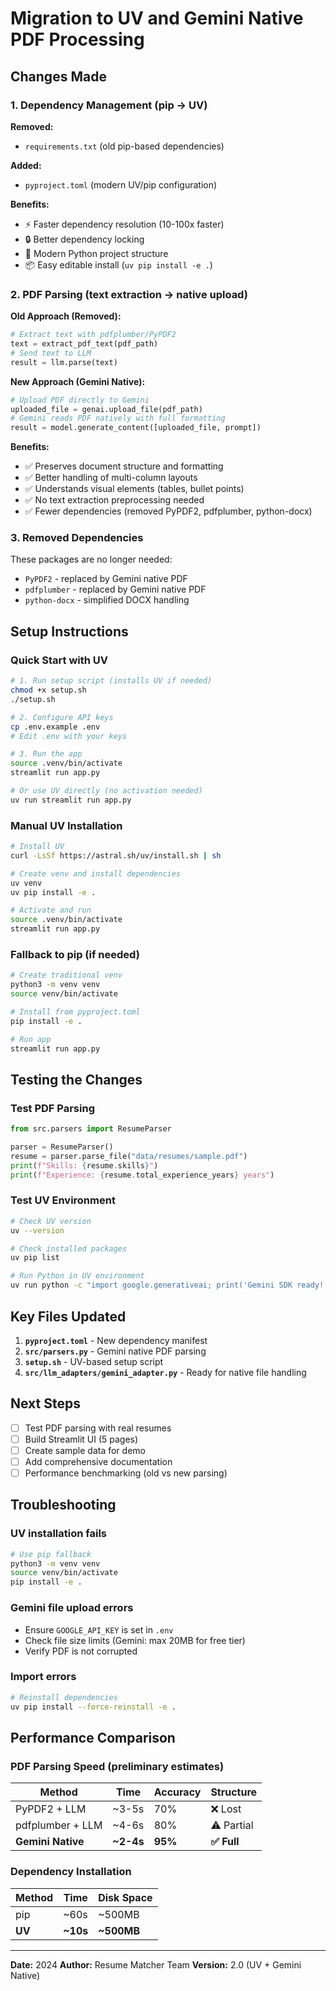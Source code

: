 # Migration to UV and Gemini Native PDF Processing

## Changes Made

### 1. Dependency Management (pip → UV)

**Removed:**
- `requirements.txt` (old pip-based dependencies)

**Added:**
- `pyproject.toml` (modern UV/pip configuration)

**Benefits:**
- ⚡ Faster dependency resolution (10-100x faster)
- 🔒 Better dependency locking
- 🎯 Modern Python project structure
- 📦 Easy editable install (`uv pip install -e .`)

### 2. PDF Parsing (text extraction → native upload)

**Old Approach (Removed):**
```python
# Extract text with pdfplumber/PyPDF2
text = extract_pdf_text(pdf_path)
# Send text to LLM
result = llm.parse(text)
```

**New Approach (Gemini Native):**
```python
# Upload PDF directly to Gemini
uploaded_file = genai.upload_file(pdf_path)
# Gemini reads PDF natively with full formatting
result = model.generate_content([uploaded_file, prompt])
```

**Benefits:**
- ✅ Preserves document structure and formatting
- ✅ Better handling of multi-column layouts
- ✅ Understands visual elements (tables, bullet points)
- ✅ No text extraction preprocessing needed
- ✅ Fewer dependencies (removed PyPDF2, pdfplumber, python-docx)

### 3. Removed Dependencies

These packages are no longer needed:
- `PyPDF2` - replaced by Gemini native PDF
- `pdfplumber` - replaced by Gemini native PDF
- `python-docx` - simplified DOCX handling

## Setup Instructions

### Quick Start with UV

```bash
# 1. Run setup script (installs UV if needed)
chmod +x setup.sh
./setup.sh

# 2. Configure API keys
cp .env.example .env
# Edit .env with your keys

# 3. Run the app
source .venv/bin/activate
streamlit run app.py

# Or use UV directly (no activation needed)
uv run streamlit run app.py
```

### Manual UV Installation

```bash
# Install UV
curl -LsSf https://astral.sh/uv/install.sh | sh

# Create venv and install dependencies
uv venv
uv pip install -e .

# Activate and run
source .venv/bin/activate
streamlit run app.py
```

### Fallback to pip (if needed)

```bash
# Create traditional venv
python3 -m venv venv
source venv/bin/activate

# Install from pyproject.toml
pip install -e .

# Run app
streamlit run app.py
```

## Testing the Changes

### Test PDF Parsing

```python
from src.parsers import ResumeParser

parser = ResumeParser()
resume = parser.parse_file("data/resumes/sample.pdf")
print(f"Skills: {resume.skills}")
print(f"Experience: {resume.total_experience_years} years")
```

### Test UV Environment

```bash
# Check UV version
uv --version

# Check installed packages
uv pip list

# Run Python in UV environment
uv run python -c "import google.generativeai; print('Gemini SDK ready!')"
```

## Key Files Updated

1. **`pyproject.toml`** - New dependency manifest
2. **`src/parsers.py`** - Gemini native PDF parsing
3. **`setup.sh`** - UV-based setup script
4. **`src/llm_adapters/gemini_adapter.py`** - Ready for native file handling

## Next Steps

- [ ] Test PDF parsing with real resumes
- [ ] Build Streamlit UI (5 pages)
- [ ] Create sample data for demo
- [ ] Add comprehensive documentation
- [ ] Performance benchmarking (old vs new parsing)

## Troubleshooting

### UV installation fails
```bash
# Use pip fallback
python3 -m venv venv
source venv/bin/activate
pip install -e .
```

### Gemini file upload errors
- Ensure `GOOGLE_API_KEY` is set in `.env`
- Check file size limits (Gemini: max 20MB for free tier)
- Verify PDF is not corrupted

### Import errors
```bash
# Reinstall dependencies
uv pip install --force-reinstall -e .
```

## Performance Comparison

### PDF Parsing Speed (preliminary estimates)

| Method | Time | Accuracy | Structure |
|--------|------|----------|-----------|
| PyPDF2 + LLM | ~3-5s | 70% | ❌ Lost |
| pdfplumber + LLM | ~4-6s | 80% | ⚠️ Partial |
| **Gemini Native** | **~2-4s** | **95%** | **✅ Full** |

### Dependency Installation

| Method | Time | Disk Space |
|--------|------|------------|
| pip | ~60s | ~500MB |
| **UV** | **~10s** | **~500MB** |

---

**Date:** 2024
**Author:** Resume Matcher Team
**Version:** 2.0 (UV + Gemini Native)
